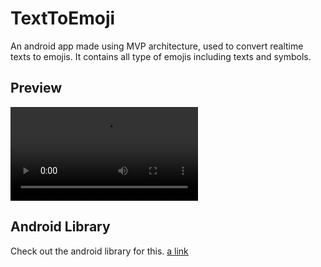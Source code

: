 # TextToEmoji

An android app made using MVP architecture, used to convert realtime texts to emojis. It contains all type of emojis including texts and symbols.
## Preview
![Preview](/device-2017-11-20-230940.mp4?raw=true "Preview")

## Android Library
Check out the android library for this.
[a link](http://github.com/AnkitKiet/EmojiConverter)
